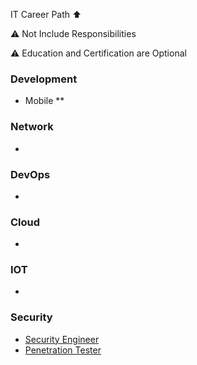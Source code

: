 IT Career Path ⬆️

⚠️ Not Include Responsibilities

⚠️ Education and Certification are Optional

### Development 
   * Mobile
   ** 


### Network 
   *
   
   
### DevOps 
   * 
   
   
### Cloud 
   * 
  
  
### IOT 
   * 


### Security 
   * [Security Engineer](https://github.com/rezaduty/career-path/blob/master/Security/Security_Engineer.md)
   * [Penetration Tester](https://github.com/rezaduty/career-path/blob/master/Security/Penetration_Tester.md)
